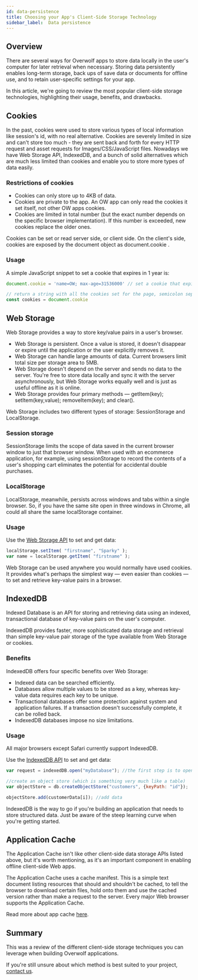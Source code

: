 ```yaml
---
id: data-persistence
title: Choosing your App's Client-Side Storage Technology
sidebar_label:  Data persistence
---
```


## Overview

There are several ways for Overwolf apps to store data locally in the user's computer for later retrieval when necessary. 
Storing data persistently enables long-term storage, back ups of save data or documents for offline use, and to retain user-specific settings for your app.

In this article, we're going to review the most popular client-side storage technologies, highlighting their usage, benefits, and drawbacks.

## Cookies

In the past, cookies were used to store various types of local information like session's id, with no real alternative. Cookies are severely limited in size and can't store too much - they are sent back and forth for every HTTP request and asset requests for Images/CSS/JavaScript files. Nowadays we have Web Storage API, IndexedDB, and a bunch of solid alternatives which are much less limited than cookies and enable you to store more types of data easily.

### Restrictions of cookies

* Cookies can only store up to 4KB of data.
* Cookies are private to the app. An OW app can only read the cookies it set itself, not other OW apps cookies.
* Cookies are limited in total number (but the exact number depends on the specific browser implementation). If this number is exceeded, new cookies replace the older ones.

Cookies can be set or read server side, or client side. On the client's side, cookies are exposed by the document object as document.cookie .

### Usage

A simple JavaScript snippet to set a cookie that expires in 1 year is:

```js
document.cookie = 'name=OW; max-age=31536000' // set a cookie that expires in 1 year counted in seconds

// return a string with all the cookies set for the page, semicolon separated
const cookies = document.cookie 
```

## Web Storage

Web Storage provides a way to store key/value pairs in a user's browser.

* Web Storage is persistent. Once a value is stored, it doesn't disappear or expire until the application or the user explicitly removes it.
* Web Storage can handle large amounts of data. Current browsers limit total size per storage area to 5MB.
* Web Storage doesn't depend on the server and sends no data to the server. You're free to store data locally and sync it with the server asynchronously, but Web Storage works equally well and is just as useful offline as it is online.
* Web Storage provides four primary methods — getItem(key); setItem(key,value); removeItem(key); and clear().

Web Storage includes two different types of storage: SessionStorage and LocalStorage.

### Session storage

SessionStorage limits the scope of data saved in the current browser window to just that browser window. When used with an ecommerce application, for example, using sessionStorage to record the contents of a user's shopping cart eliminates the potential for accidental double purchases.

### LocalStorage

LocalStorage, meanwhile, persists across windows and tabs within a single browser. So, if you have the same site open in three windows in Chrome, all could all share the same localStorage container.

### Usage

Use the [Web Storage API](http://www.w3.org/TR/2013/REC-webstorage-20130730/) to set and get data:

```js
localStorage.setItem( "firstname", "Sparky" );
var name = localStorage.getItem( "firstname" );
```

Web Storage can be used anywhere you would normally have used cookies. It provides what's perhaps the simplest way — even easier than cookies — to set and retrieve key-value pairs in a browser.

## IndexedDB

Indexed Database is an API for storing and retrieving data using an indexed, transactional database of key-value pairs on the user's computer. 

IndexedDB provides faster, more sophisticated data storage and retrieval than simple key-value pair storage of the type available from Web Storage or cookies.

### Benefits

IndexedDB offers four specific benefits over Web Storage:

* Indexed data can be searched efficiently.
* Databases allow multiple values to be stored as a key, whereas key-value data requires each key to be unique.
* Transactional databases offer some protection against system and application failures. If a transaction doesn't successfully complete, it can be rolled back.
* IndexedDB databases impose no size limitations.

### Usage

All major browsers except Safari currently support IndexedDB.

Use the [IndexedDB API](http://www.w3.org/TR/IndexedDB/) to set and get data:

```js
var request = indexedDB.open("myDatabase"); //the first step is to open a database

//create an object store (which is something very much like a table)
var objectStore = db.createObjectStore("customers", {keyPath: "id"}); 

objectStore.add(customerData[i]); //add data
```

IndexedDB is the way to go if you're building an application that needs to store structured data. Just be aware of the steep learning curve when you're getting started.

## Application Cache

The Application Cache isn't like other client-side data storage APIs listed above, but it's worth mentioning, as it's an important component in enabling offline client-side Web apps.

The Application Cache uses a cache manifest. This is a simple text document listing resources that should and shouldn't be cached, to tell the browser to download certain files, hold onto them and use the cached version rather than make a request to the server. Every major Web browser supports the Application Cache.

Read more about app cache [here](https://www.html5rocks.com/en/tutorials/appcache/beginner/).

## Summary

This was a review of the different client-side storage techniques you can leverage when building Overwolf applications.  

If you're still unsure about which method is best suited to your project, [contact us](../support/contact-us).

